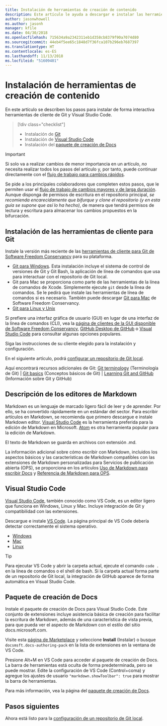 ```yaml
---
title: Instalación de herramientas de creación de contenido
description: Este artículo le ayuda a descargar e instalar las herramientas de cliente que necesitará para Git y la edición de archivos de Markdown.
author: jasonwhowell
ms.author: jasonh
manager: kfile
ms.date: 04/30/2018
ms.openlocfilehash: 715634a9a2342311eb1d358cb8379f90a7074d80
ms.sourcegitcommit: 44eb4f5ee65c1848d7f36fca107b296eb7687397
ms.translationtype: HT
ms.contentlocale: es-ES
ms.lasthandoff: 11/13/2018
ms.locfileid: "51609401"
---
```

# <a name="install-content-authoring-tools"></a>Instalación de herramientas de creación de contenido

En este artículo se describen los pasos para instalar de forma interactiva herramientas de cliente de Git y Visual Studio Code.
> [!div class="checklist"]
> * Instalación de [Git](https://git-scm.com/)
> * Instalación de [Visual Studio Code](https://code.visualstudio.com/)
> * Instalación del [paquete de creación de Docs](https://marketplace.visualstudio.com/items?itemName=docsmsft.docs-authoring-pack)

>[!IMPORTANT]
> Si solo va a realizar cambios de menor importancia en un artículo, *no* necesita realizar todos los pasos del artículo y, por tanto, puede continuar directamente con el [flujo de trabajo para cambios rápidos](index.md#quick-edits-to-existing-documents).
>
> Se pide a los principales colaboradores que completen estos pasos, que le permiten usar el [flujo de trabajo de cambios mayores y de larga duración](how-to-write-workflows-major.md). Aunque disponga de permisos de escritura en el repositorio principal, *se recomienda encarecidamente que bifurque y clone el repositorio (y en esta guía se supone que así lo ha hecho)*, de manera que tendrá permisos de lectura y escritura para almacenar los cambios propuestos en la bifurcación.

## <a name="install-git-client-tools"></a>Instalación de las herramientas de cliente para Git 

 Instale la versión más reciente de las [herramientas de cliente para Git de Software Freedom Conservancy](https://git-scm.com/download/) para su plataforma. 

* [Git para Windows](https://git-scm.com/download/win). Esta instalación incluye el sistema de control de versiones de Git y Git Bash, la aplicación de línea de comandos que usa para interactuar con el repositorio de Git local.
* Git para Mac se proporciona como parte de las herramientas de la línea de comandos de Xcode. Simplemente ejecute `git` desde la línea de comandos. Se le pedirá que instale las herramientas de línea de comandos si es necesario. También puede descargar [Git para Mac](https://git-scm.com/download/mac) de Software Freedom Conservancy.
* [Git para Linux y Unix](https://git-scm.com/download/linux)

Si prefiere una interfaz gráfica de usuario (GUI) en lugar de una interfaz de la línea de comandos (CLI), vea la [página de clientes de la GUI disponible de Software Freedom Conservancy](https://git-scm.com/downloads/guis), [GitHub Desktop de GitHub](https://desktop.github.com/) o [Visual Studio Code](https://www.visualstudio.com/products/code-vs.aspx) para consultar algunas opciones populares.

Siga las instrucciones de su cliente elegido para la instalación y configuración.

En el siguiente artículo, podrá [configurar un repositorio de Git local](get-started-setup-local.md).

   Aquí encontrará recursos adicionales de Git: [Git terminology](https://help.github.com/articles/github-glossary) (Terminología de Git) | [Git basics](https://git-scm.com/book/en/v2/Getting-Started-Git-Basics) (Conceptos básicos de Git) | [Learning Git and GitHub](https://help.github.com/articles/good-resources-for-learning-git-and-github/) (Información sobre Git y GitHub)

## <a name="understand-markdown-editors"></a>Descripción de los editores de Markdown

Markdown es un lenguaje de marcado ligero fácil de leer y de aprender. Por ello, se ha convertido rápidamente en un estándar del sector. Para escribir artículos en Markdown, se recomienda que primero descargue e instale Markdown editor.  [Visual Studio Code](https://code.visualstudio.com/) es la herramienta preferida para la edición de Markdown en Microsoft. [Atom](https://atom.io) es otra herramienta popular para la edición de Markdown.

El texto de Markdown se guarda en archivos con extensión .md.

La información adicional sobre cómo escribir con Markdown, incluidos los aspectos básicos y las características de Markdown compatibles con las extensiones de Markdown personalizadas para Servicios de publicación abierta (OPS), se proporciona en los artículos [Uso de Markdown para escribir Docs](how-to-write-use-markdown.md) y [Referencia de Markdown para OPS](markdown-reference.md).

## <a name="visual-studio-code"></a>Visual Studio Code

[Visual Studio Code](https://code.visualstudio.com/), también conocido como VS Code, es un editor ligero que funciona en Windows, Linux y Mac. Incluye integración de Git y compatibilidad con las extensiones.

Descargue e instale [VS Code](https://code.visualstudio.com/). La página principal de VS Code debería detectar correctamente el sistema operativo.

- [Windows](https://code.visualstudio.com/docs/setup/windows)
- [Mac](https://code.visualstudio.com/docs/setup/mac)
- [Linux](https://code.visualstudio.com/docs/setup/linux)

> [!TIP]
> Para ejecutar VS Code y abrir la carpeta actual, ejecute el comando `code .` en la línea de comandos o el shell de bash. Si la carpeta actual forma parte de un repositorio de Git local, la integración de GitHub aparece de forma automática en Visual Studio Code.

## <a name="docs-authoring-pack"></a>Paquete de creación de Docs
Instale el paquete de creación de Docs para Visual Studio Code. Este conjunto de extensiones incluye asistencia básica de creación para facilitar la escritura de Markdown, además de una característica de vista previa, para que pueda ver el aspecto de Markdown con el estilo del sitio docs.microsoft.com.

   Visite esta [página de Marketplace](https://marketplace.visualstudio.com/items?itemName=docsmsft.docs-authoring-pack) y seleccione **Install** (Instalar) o busque `docsmsft.docs-authoring-pack` en la lista de extensiones en la ventana de VS Code. 

   Presione Alt+M en VS Code para acceder al paquete de creación de Docs. La barra de herramientas está oculta de forma predeterminada, pero se puede mostrar. Edite la configuración de VS Code (Control+coma) y agregue los ajustes de usuario `"markdown.showToolbar": true` para mostrar la barra de herramientas.

   Para más información, vea la página del [paquete de creación de Docs](how-to-write-docs-auth-pack.md).


## <a name="next-steps"></a>Pasos siguientes

Ahora está listo para la [configuración de un repositorio de Git local](get-started-setup-local.md).
